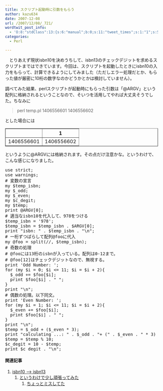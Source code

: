 ```yaml
---
title: スクリプト起動時に引数をもらう
author: kazu634
date: 2007-12-08
url: /2007/12/08/_721/
wordtwit_post_info:
  - 'O:8:"stdClass":13:{s:6:"manual";b:0;s:11:"tweet_times";s:1:"1";s:5:"delay";s:1:"0";s:7:"enabled";s:1:"1";s:10:"separation";i:60;s:7:"version";s:3:"3.7";s:14:"tweet_template";b:0;s:6:"status";i:2;s:6:"result";a:0:{}s:13:"tweet_counter";i:2;s:13:"tweet_log_ids";a:1:{i:0;i:3423;}s:9:"hash_tags";a:0:{}s:8:"accounts";a:1:{i:0;s:7:"kazu634";}}'
categories:
  - Perl

---
```

<div class="section">
<p>
    　とりあえず現状isbn10を決めうちして、isbn13のチェックデジットを求めるスクリプトまではできています。今回は、スクリプトを起動したときにisbn10の入力をもらって、計算できるようにしてみました（ただしエラー処理だとか、もらった値が厳密に10桁の数字なのかどうかとかは検討していません）。
</p>
  
<p>
    調べてみた結果、perlスクリプトが起動時にもらった引数は「@ARGV」という配列に格納されるということなので、そいつを活用してやれば大丈夫そうでした。ちなみに
</p>
  
<blockquote>
<p>
      perl temp.pl 1406556601 1406556602
</p>
</blockquote>
  
<p>
    とした場合には
</p>
  
<table border="1">
<tr>
<th>
</th>
      
<th>
        1
</th>
</tr>
    
<tr>
<td>
        1406556601
</td>
      
<td>
        1406556602
</td>
</tr>
</table>
  
<p>
    というように@ARGVには格納されます。その点だけ注意かな。というわけで、こんな感じになりました。
</p>
  
<pre class="lang:perl decode:true">use strict;
use warnings;
# 変数の宣言
my $temp_isbn;
my $_odd;
my $_even;
my $c_degit;
my $temp;
print @ARGV[0];
# 適当なisbn10を代入して、978をつける
$temp_isbn = '978';
$temp_isbn = $temp_isbn . $ARGV[0];
print "isbn: " . $temp_isbn . "\n";
# 一桁ずつばらして配列@fooに代入
my @foo = split(//, $temp_isbn);
# 奇数の処理
# @fooには13桁のisbnが入っている。配列は0-12まで。
# @foo[12]はチェックデジットなので、無視する。
print 'Odd Number: ';
for (my $i = 0; $i &lt;= 11; $i = $i + 2){
  $_odd += $foo[$i];
  print $foo[$i] . " ";
}
print "\n";
# 偶数の処理。以下同文。
print 'Even Number: ';
for (my $i = 1; $i &lt;= 11; $i = $i + 2){
  $_even += $foo[$i];
  print $foo[$i] . " ";
}
print "\n";
$temp = $_odd + ($_even * 3);
print "calculating ...: " . $_odd . "+ (" . $_even . " * 3) = " . $temp . "\n";
$temp = $temp % 10;
$c_degit = 10 - $temp;
print $c_degit . "\n";</pre>
  
<h4>
    関連記事
</h4>
  
<ol>
<li>
<a href="http://d.hatena.ne.jp/sirocco634/20071202#1196605129" onclick="__gaTracker('send', 'event', 'outbound-article', 'http://d.hatena.ne.jp/sirocco634/20071202#1196605129', 'isbn10 &#8211;> isbn13');" target="_blank">isbn10 &#8211;> isbn13</a> <ol>
<li>
<a href="http://d.hatena.ne.jp/sirocco634/20071203#1196608244" onclick="__gaTracker('send', 'event', 'outbound-article', 'http://d.hatena.ne.jp/sirocco634/20071203#1196608244', 'というわけで少し頑張ってみた');" target="_blank">というわけで少し頑張ってみた</a> <ol>
<li>
<a href="http://d.hatena.ne.jp/sirocco634/20071206#1196942024" onclick="__gaTracker('send', 'event', 'outbound-article', 'http://d.hatena.ne.jp/sirocco634/20071206#1196942024', 'ちょっとミスしてた');" target="_blank">ちょっとミスしてた</a>
</li>
</ol>
</li>
</ol>
</li>
</ol>
</div>